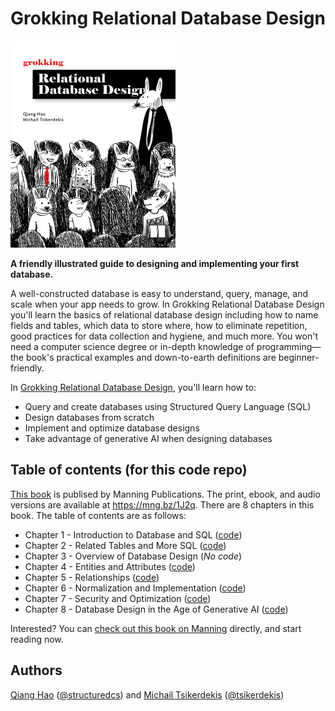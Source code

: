 # Grokking Relational Database Design

[<img src="images/Hao-Hi.png">](https://mng.bz/1J2q)

**A friendly illustrated guide to designing and implementing your first database.**

A well-constructed database is easy to understand, query, manage, and scale when your app needs to grow. In Grokking Relational Database Design you'll learn the basics of relational database design including how to name fields and tables, which data to store where, how to eliminate repetition, good practices for data collection and hygiene, and much more. You won't need a computer science degree or in-depth knowledge of programming—the book's practical examples and down-to-earth definitions are beginner-friendly.

In [Grokking Relational Database Design](https://mng.bz/1J2q), you'll learn how to:

- Query and create databases using Structured Query Language (SQL)
- Design databases from scratch
- Implement and optimize database designs
- Take advantage of generative AI when designing databases


## Table of contents (for this code repo)

[This book](https://mng.bz/1J2q) is publised by Manning Publications. The print, ebook, and audio versions are available at https://mng.bz/1J2q. There are 8 chapters in this book. The table of contents are as follows:

- Chapter 1 - Introduction to Database and SQL ([code](./chapter_01/))
- Chapter 2 - Related Tables and More SQL ([code](./chapter_02/))
- Chapter 3 - Overview of Database Design (*No code*)
- Chapter 4 - Entities and Attributes ([code](./chapter_04/))
- Chapter 5 - Relationships ([code](./chapter_05/))
- Chapter 6 - Normalization and Implementation ([code](./chapter_06/))
- Chapter 7 - Security and Optimization  ([code](./chapter_07/))
- Chapter 8 - Database Design in the Age of Generative AI ([code](./chapter_08/))

Interested? You can [check out this book on Manning](https://mng.bz/1J2q) directly, and start reading now.

## Authors

[Qiang Hao](https://www.youtube.com/@structuredcs) ([@structuredcs](https://www.youtube.com/@structuredcs)) and [Michail Tsikerdekis](https://michael.tsikerdekis.com) ([@tsikerdekis](https://github.com/tsikerdekis))
